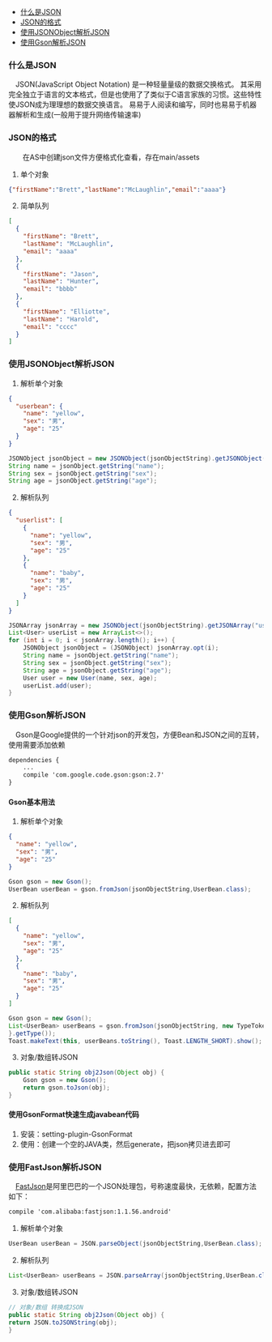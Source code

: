 * [什么是JSON](#什么是json)
* [JSON的格式](#json的格式)
* [使用JSONObject解析JSON](#使用jsonobject解析json)
* [使用Gson解析JSON](#使用gson解析json)

### 什么是JSON
　JSON(JavaScript Object Notation) 是一种轻量量级的数据交换格式。 其采用完全独立于语言的文本格式，但是也使用了了类似于C语言家族的习惯。这些特性使JSON成为理理想的数据交换语言。 易易于人阅读和编写，同时也易易于机器器解析和生成(一般用于提升网络传输速率)
 
 ### JSON的格式
 　　在AS中创建json文件方便格式化查看，存在main/assets
   
 1. 单个对象
 
``` json
{"firstName":"Brett","lastName":"McLaughlin","email":"aaaa"}
```

 2. 简单队列

``` json
[
  {
    "firstName": "Brett",
    "lastName": "McLaughlin",
    "email": "aaaa"
  },
  {
    "firstName": "Jason",
    "lastName": "Hunter",
    "email": "bbbb"
  },
  {
    "firstName": "Elliotte",
    "lastName": "Harold",
    "email": "cccc"
  }
]
```

### 使用JSONObject解析JSON

 1. 解析单个对象
 
``` json
{
  "userbean": {
    "name": "yellow",
    "sex": "男",
    "age": "25"
  }
}
```


``` java
JSONObject jsonObject = new JSONObject(jsonObjectString).getJSONObject("userbean");
String name = jsonObject.getString("name");
String sex = jsonObject.getString("sex");
String age = jsonObject.getString("age");
```


 2. 解析队列
 
``` json
{
  "userlist": [
    {
      "name": "yellow",
      "sex": "男",
      "age": "25"
    },
    {
      "name": "baby",
      "sex": "男",
      "age": "25"
    }
  ]
}
```

``` java
JSONArray jsonArray = new JSONObject(jsonObjectString).getJSONArray("userlist");
List<User> userList = new ArrayList<>();
for (int i = 0; i < jsonArray.length(); i++) {
	JSONObject jsonObject = (JSONObject) jsonArray.opt(i);
	String name = jsonObject.getString("name");
	String sex = jsonObject.getString("sex");
	String age = jsonObject.getString("age");
	User user = new User(name, sex, age);
	userList.add(user);
}
```



### 使用Gson解析JSON
　Gson是Google提供的一个针对json的开发包，方便Bean和JSON之间的互转，使用需要添加依赖
 
``` xml
dependencies {
 	...
    compile 'com.google.code.gson:gson:2.7'
}
```
#### Gson基本用法
 1. 解析单个对象

``` json
{
  "name": "yellow",
  "sex": "男",
  "age": "25"
}
```

``` java
Gson gson = new Gson();
UserBean userBean = gson.fromJson(jsonObjectString,UserBean.class);
```


 2. 解析队列
 
``` json
[
  {
    "name": "yellow",
    "sex": "男",
    "age": "25"
  },
  {
    "name": "baby",
    "sex": "男",
    "age": "25"
  }
]
```

``` java
Gson gson = new Gson();
List<UserBean> userBeans = gson.fromJson(jsonObjectString, new TypeToken<List<UserBean>>() {
}.getType());
Toast.makeText(this, userBeans.toString(), Toast.LENGTH_SHORT).show();
```


 3. 对象/数组转JSON
 
``` java
public static String obj2Json(Object obj) {
    Gson gson = new Gson();
    return gson.toJson(obj);
}
```

#### 使用GsonFormat快速生成javabean代码

 1. 安装：setting-plugin-GsonFormat
 2. 使用：创建一个空的JAVA类，然后generate，把json拷贝进去即可
 　
 
 
### 使用FastJson解析JSON
　[FastJson][1]是阿里巴巴的一个JSON处理包，号称速度最快，无依赖，配置方法如下：
 
``` xml
compile 'com.alibaba:fastjson:1.1.56.android'
```

 1. 解析单个对象
 
``` java
UserBean userBean = JSON.parseObject(jsonObjectString,UserBean.class);
```

 2. 解析队列
 
``` java
List<UserBean> userBeans = JSON.parseArray(jsonObjectString,UserBean.class);
```


 3. 对象/数组转JSON

``` java
// 对象/数组 转换成JSON
public static String obj2Json(Object obj) {
return JSON.toJSONString(obj);
}
```


  [1]: https://github.com/alibaba/fastjson